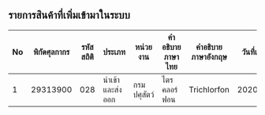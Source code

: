 

## รายการสินค้าที่เพิ่มเข้ามาในระบบ

| No |พิกัดศุลกากร |รหัสสถิติ |ประเภท |หน่วยงาน |คำอธิบายภาษาไทย |คำอธิบายภาษาอังกฤษ |วันที่เริ่มต้น |
|-----|----------|----------|----------|----------|----------|----------|----------|
| 1 |29313900 |028 |นำเข้าและส่งออก |กรมปศุสัตว์ |ไตรคลอร์ฟอน |Trichlorfon |20200212 |
<!--stackedit_data:
eyJoaXN0b3J5IjpbODAwNTQ5Mzc0LDQ5NzgxODgxMF19
-->